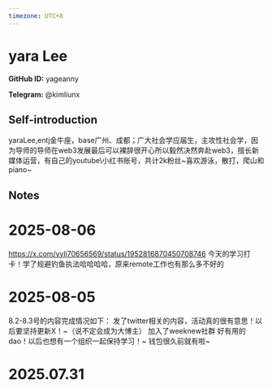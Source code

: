 ```yaml
---
timezone: UTC+8
---
```


# yara Lee

**GitHub ID:** yageanny

**Telegram:** @kimliunx

## Self-introduction

yaraLee,entj金牛座，base广州、成都；广大社会学应届生，主攻性社会学，因为导师的导师在web3发展最后可以裸辞很开心所以毅然决然奔赴web3，擅长新媒体运营，有自己的youtube\小红书账号，共计2k粉丝~喜欢游泳，散打，爬山和piano~

## Notes

<!-- Content_START -->
# 2025-08-06

https://x.com/yyli70656569/status/1952816870450708746
今天的学习打卡！学了规避钓鱼执法哈哈哈哈，原来remote工作也有那么多不好的

# 2025-08-05

8.2-8.3号的内容完成情况如下：
发了twitter相关的内容，活动真的很有意思！以后要坚持更新X！~（说不定会成为大博主）
加入了weeknew社群 好有用的dao！以后也想有一个组织一起保持学习！~
钱包很久前就有啦~


# 2025.07.31


<!-- Content_END -->
